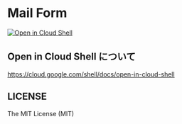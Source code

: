 # Mail Form

[![Open in Cloud Shell](http://gstatic.com/cloudssh/images/open-btn.svg)](https://console.cloud.google.com/cloudshell/editor?cloudshell_git_repo=https%3A%2F%2Fgithub.com%2Fkou72%2Fmail-form.git&cloudshell_working_dir=cloudshell%2Feditor%2Fmail-form)

## Open in Cloud Shell について

https://cloud.google.com/shell/docs/open-in-cloud-shell

## LICENSE

The MIT License (MIT)
